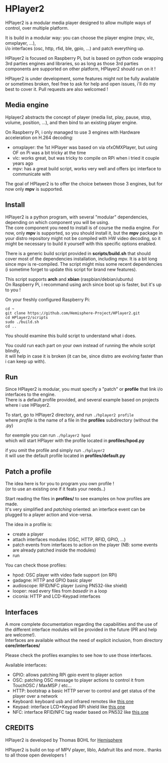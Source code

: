 # HPlayer2
HPlayer2 is a modular media player designed to allow multiple ways of control, over multiple platform.

It is build in a modular way: you can choose the player engine (mpv, vlc, omxplayer, ...),  
i/o interfaces (osc, http, rfid, ble, gpio, ...) and patch everything up.

HPlayer2 is focused on Raspberry Pi, but is based on python code wrapping 3rd parties engines and libraries, so as long as those 3rd parties components are supported on other platform, HPlayer2 should run on it !

HPlayer2 is under development, some features might not be fully available or sometimes broken, feel free to ask for help and open issues, i'll do my best to cover it. Pull requests are also welcomed !

## Media engine
Hplayer2 abstracts the concept of player (media list, play, pause, stop, volume, position, ...),
and then bind to an existing player engine.

On Raspberry Pi, i only managed to use 3 engines with Hardware acceleration on H.264 decoding:
 - omxplayer: the 1st HPlayer was based on via ofxOMXPlayer, but using OF on Pi was a bit tricky at the time
 - vlc: works great, but was tricky to compile on RPi when i tried it couple years ago
 - mpv: has a great build script, works very well and offers ipc interface to communicate with

The goal of HPlayer2 is to offer the choice between those 3 engines, but for now only **mpv** is supported.

## Install
HPlayer2 is a python program, with several "modular" dependencies, depending on which component you will be using.  
The core component you need to install is of course the media engine.
For now, only **mpv** is supported, so you should install it, but the **mpv** package in your distro repository might not be compiled with HW video decoding, so it might be necessary to build it yourself with this specific options enabled.

There is a generic build script provided in **scripts/build.sh** that should cover most of the dependencies installation, including mpv. It is a bit long since mpv is re-compiled. The script might miss some recent dependencies (i sometime forget to update this script for brand new features).

This script supports **arch** and **xbian** (raspbian/debian/ubuntu)  
On Raspberry Pi, i recommand using arch since boot up is faster, but it's up to you !

On your freshly configured Raspberry Pi:

    cd ~
    git clone https://github.com/Hemisphere-Project/HPlayer2.git
    cd HPlayer2/scripts
    sudo ./build.sh
    cd ..

You should examine this build script to understand what i does.

You could run each part on your own instead of running the whole script blindly,  
it will help in case it is broken (it can be, since distro are evolving faster than i can keep up with).

## Run
Since HPlayer2 is modular, you must specify a "patch" or **profile** that link i/o interfaces to the engine.  
There is a default profile provided, and several example based on projects where i use HPlayer2.

To start, go to HPlayer2 directory, and run `./hplayer2 profile`  
where *profile* is the name of a file in the **profiles** subdirectory (without the .py)

for exemple you can run `./hplayer2 hpod`   
which will start HPlayer with the profile located in **profiles/hpod.py**

if you omit the profile and simply run `./hplayer2`  
it will use the default profile located in **profiles/default.py**

## Patch a profile
The idea here is for you to program you own profile !  
(or to use an existing one if it feats your needs..)

Start reading the files in **profiles/** to see examples on how profiles are made.  
It's very simplified and *patching* oriented: an interface event can be plugged to a player action and vice-versa.

The idea in a profile is:
 - create a player
 - attach interfaces modules (OSC, HTTP, RFID, GPIO, ...)
 - patch events from interfaces to action on the player (NB: some events are already patched inside the modules)
 - run

 You can check those profiles:
 - hpod: OSC player with video fade support (on RPi)
 - gadagne: HTTP and GPIO basic player
 - audioscope: RFID/NFC player (using PN532-like shield)
 - looper: read every files from *basedir* in a loop
 - ciconia: HTTP and LCD-Keypad interfaces

## Interfaces
A more complete documentation regarding the capabilities and the use of the different interface modules will be provided in the future (PR and help are welcome!).  
Interfaces are available without the need of explicit inclusion, from directory **core/interfaces/**

Please check the profiles examples to see how to use those interfaces.

Available interfaces:
 - GPIO: allows patching RPi gpio event to player action
 - OSC: patching OSC message to player actions to control it from TouchOSC / MaxMSP / etc...
 - HTTP: bootstrap a basic HTTP server to control and get status of the player over a network
 - Keyboard: keyboard usb and infrared remotes like [this one](https://goo.gl/sz7rie)
 - Keypad: interface LCD+Keypad RPi shield like [this one](https://www.adafruit.com/product/1110)
 - NFC: interface RFID/NFC tag reader based on PN532 like [this one](https://www.adafruit.com/product/364)



## CREDITS
HPlayer2 is developed by Thomas BOHL for [Hemisphere](https://www.hemisphere-project.com/)

HPlayer2 is build on top of MPV player, liblo, Adafruit libs and more.. thanks to all those open developers !
